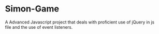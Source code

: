 # Simon-Game
A Advanced Javascript project that deals with proficient use of jQuery in js file and the use of event listeners. 
